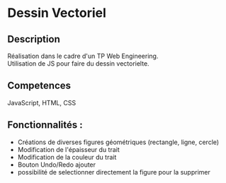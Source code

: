 # Dessin Vectoriel

## Description
Réalisation dans le cadre d'un TP Web Engineering. <br />
Utilisation de JS pour faire du dessin vectorielte.

## Competences
JavaScript, HTML, CSS

## Fonctionnalités :
<ul>
    <li> Créations de diverses figures géométriques (rectangle, ligne, cercle)</li>
    <li> Modification de l'épaisseur du trait </li>
    <li> Modification de la couleur du trait </li>
    <li> Bouton Undo/Redo ajouter</li>
    <li> possibilité de selectionner directement la figure pour la supprimer </li>
</ul>

